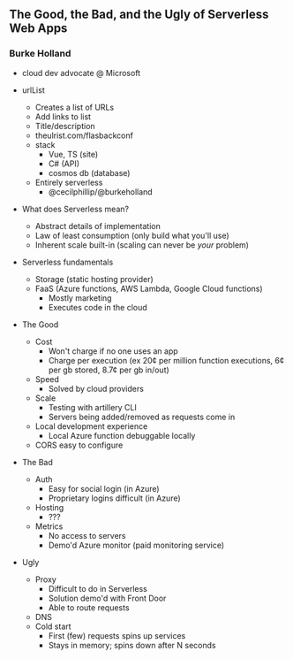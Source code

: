 ## The Good, the Bad, and the Ugly of Serverless Web Apps
### Burke Holland

- cloud dev advocate @ Microsoft

- urlList
  - Creates a list of URLs
  - Add links to list
  - Title/description
  - theulrist.com/flasbackconf
  - stack
    - Vue, TS (site)
    - C# (API)
    - cosmos db (database)
  - Entirely serverless
    - @cecilphillip/@burkeholland
- What does Serverless mean?
  - Abstract details of implementation
  - Law of least consumption (only build what you'll use)
  - Inherent scale built-in (scaling can never be _your_ problem)
- Serverless fundamentals
  - Storage (static hosting provider)
  - FaaS (Azure functions, AWS Lambda, Google Cloud functions)
    - Mostly marketing
    - Executes code in the cloud
- The Good
  - Cost
    - Won't charge if no one uses an app
    - Charge per execution (ex 20¢ per million function executions, 6¢ per gb stored, 8.7¢ per gb in/out)
  - Speed
    - Solved by cloud providers
  - Scale
    - Testing with artillery CLI
    - Servers being added/removed as requests come in
  - Local development experience
    - Local Azure function debuggable locally
  - CORS easy to configure
- The Bad
  - Auth
    - Easy for social login (in Azure)
    - Proprietary logins difficult (in Azure)
  - Hosting
    - ???
  - Metrics
    - No access to servers
    - Demo'd Azure monitor (paid monitoring service)
- Ugly
  - Proxy
    - Difficult to do in Serverless
    - Solution demo'd with Front Door
    - Able to route requests
  - DNS
  - Cold start
    - First (few) requests spins up services
    - Stays in memory; spins down after N seconds